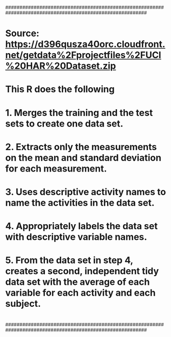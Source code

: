 ##########################################################################################################  
# Source: https://d396qusza40orc.cloudfront.net/getdata%2Fprojectfiles%2FUCI%20HAR%20Dataset.zip   
# 
# This R does the following   
# 1. Merges the training and the test sets to create one data set.  
# 2. Extracts only the measurements on the mean and standard deviation for each measurement.    
# 3. Uses descriptive activity names to name the activities in the data set. 
# 4. Appropriately labels the data set with descriptive variable names.   
# 5. From the data set in step 4, creates a second, independent tidy data set with the average of each variable for each activity and each subject.   
# 
########################################################################################################## 

